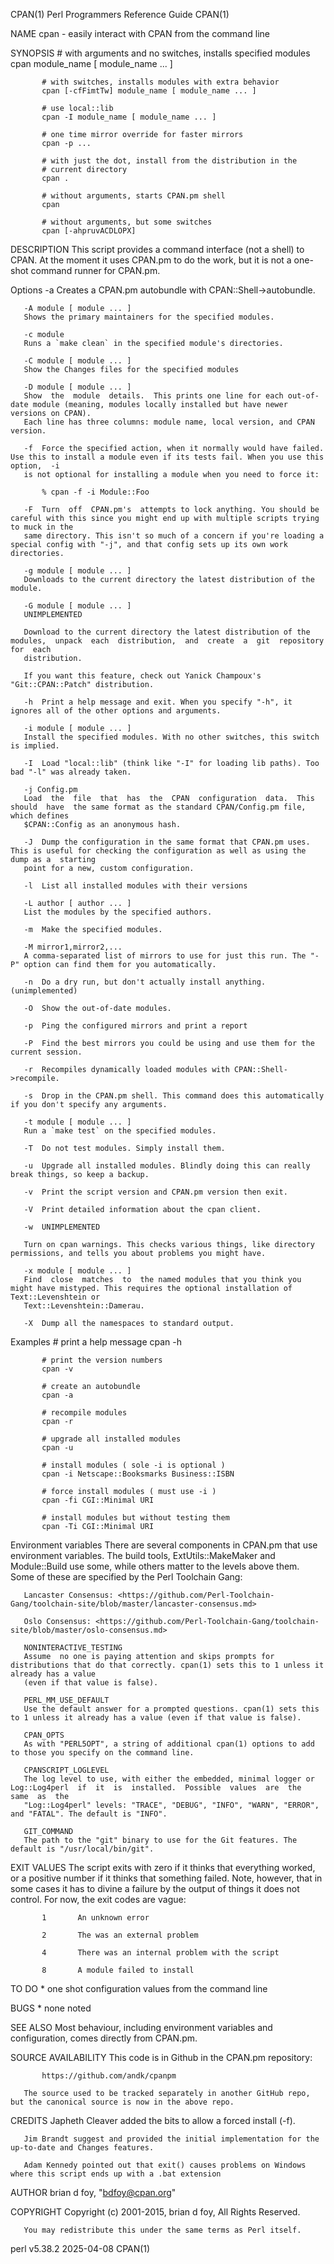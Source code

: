 CPAN(1)							       Perl Programmers Reference Guide							       CPAN(1)

NAME
       cpan - easily interact with CPAN from the command line

SYNOPSIS
	       # with arguments and no switches, installs specified modules
	       cpan module_name [ module_name ... ]

	       # with switches, installs modules with extra behavior
	       cpan [-cfFimtTw] module_name [ module_name ... ]

	       # use local::lib
	       cpan -I module_name [ module_name ... ]

	       # one time mirror override for faster mirrors
	       cpan -p ...

	       # with just the dot, install from the distribution in the
	       # current directory
	       cpan .

	       # without arguments, starts CPAN.pm shell
	       cpan

	       # without arguments, but some switches
	       cpan [-ahpruvACDLOPX]

DESCRIPTION
       This script provides a command interface (not a shell) to CPAN. At the moment it uses CPAN.pm to do the work, but it is not a one-shot command runner
       for CPAN.pm.

   Options
       -a  Creates a CPAN.pm autobundle with CPAN::Shell->autobundle.

       -A module [ module ... ]
	   Shows the primary maintainers for the specified modules.

       -c module
	   Runs a `make clean` in the specified module's directories.

       -C module [ module ... ]
	   Show the Changes files for the specified modules

       -D module [ module ... ]
	   Show	 the  module  details.	This prints one line for each out-of-date module (meaning, modules locally installed but have newer versions on CPAN).
	   Each line has three columns: module name, local version, and CPAN version.

       -f  Force the specified action, when it normally would have failed. Use this to install a module even if its tests fail. When you use this  option,  -i
	   is not optional for installing a module when you need to force it:

		   % cpan -f -i Module::Foo

       -F  Turn	 off  CPAN.pm's	 attempts to lock anything. You should be careful with this since you might end up with multiple scripts trying to muck in the
	   same directory. This isn't so much of a concern if you're loading a special config with "-j", and that config sets up its own work directories.

       -g module [ module ... ]
	   Downloads to the current directory the latest distribution of the module.

       -G module [ module ... ]
	   UNIMPLEMENTED

	   Download to the current directory the latest distribution of the  modules,  unpack  each  distribution,  and	 create	 a  git	 repository  for  each
	   distribution.

	   If you want this feature, check out Yanick Champoux's "Git::CPAN::Patch" distribution.

       -h  Print a help message and exit. When you specify "-h", it ignores all of the other options and arguments.

       -i module [ module ... ]
	   Install the specified modules. With no other switches, this switch is implied.

       -I  Load "local::lib" (think like "-I" for loading lib paths). Too bad "-l" was already taken.

       -j Config.pm
	   Load	 the  file  that  has  the  CPAN  configuration	 data.	This  should  have  the same format as the standard CPAN/Config.pm file, which defines
	   $CPAN::Config as an anonymous hash.

       -J  Dump the configuration in the same format that CPAN.pm uses. This is useful for checking the configuration as well as using the dump as a  starting
	   point for a new, custom configuration.

       -l  List all installed modules with their versions

       -L author [ author ... ]
	   List the modules by the specified authors.

       -m  Make the specified modules.

       -M mirror1,mirror2,...
	   A comma-separated list of mirrors to use for just this run. The "-P" option can find them for you automatically.

       -n  Do a dry run, but don't actually install anything. (unimplemented)

       -O  Show the out-of-date modules.

       -p  Ping the configured mirrors and print a report

       -P  Find the best mirrors you could be using and use them for the current session.

       -r  Recompiles dynamically loaded modules with CPAN::Shell->recompile.

       -s  Drop in the CPAN.pm shell. This command does this automatically if you don't specify any arguments.

       -t module [ module ... ]
	   Run a `make test` on the specified modules.

       -T  Do not test modules. Simply install them.

       -u  Upgrade all installed modules. Blindly doing this can really break things, so keep a backup.

       -v  Print the script version and CPAN.pm version then exit.

       -V  Print detailed information about the cpan client.

       -w  UNIMPLEMENTED

	   Turn on cpan warnings. This checks various things, like directory permissions, and tells you about problems you might have.

       -x module [ module ... ]
	   Find	 close	matches	 to  the named modules that you think you might have mistyped. This requires the optional installation of Text::Levenshtein or
	   Text::Levenshtein::Damerau.

       -X  Dump all the namespaces to standard output.

   Examples
	       # print a help message
	       cpan -h

	       # print the version numbers
	       cpan -v

	       # create an autobundle
	       cpan -a

	       # recompile modules
	       cpan -r

	       # upgrade all installed modules
	       cpan -u

	       # install modules ( sole -i is optional )
	       cpan -i Netscape::Booksmarks Business::ISBN

	       # force install modules ( must use -i )
	       cpan -fi CGI::Minimal URI

	       # install modules but without testing them
	       cpan -Ti CGI::Minimal URI

   Environment variables
       There are several components in CPAN.pm that use environment variables.	The build tools, ExtUtils::MakeMaker and Module::Build use some, while	others
       matter to the levels above them. Some of these are specified by the Perl Toolchain Gang:

       Lancaster Consensus: <https://github.com/Perl-Toolchain-Gang/toolchain-site/blob/master/lancaster-consensus.md>

       Oslo Consensus: <https://github.com/Perl-Toolchain-Gang/toolchain-site/blob/master/oslo-consensus.md>

       NONINTERACTIVE_TESTING
	   Assume  no one is paying attention and skips prompts for distributions that do that correctly. cpan(1) sets this to 1 unless it already has a value
	   (even if that value is false).

       PERL_MM_USE_DEFAULT
	   Use the default answer for a prompted questions. cpan(1) sets this to 1 unless it already has a value (even if that value is false).

       CPAN_OPTS
	   As with "PERL5OPT", a string of additional cpan(1) options to add to those you specify on the command line.

       CPANSCRIPT_LOGLEVEL
	   The log level to use, with either the embedded, minimal logger or  Log::Log4perl  if	 it  is	 installed.  Possible  values  are  the	 same  as  the
	   "Log::Log4perl" levels: "TRACE", "DEBUG", "INFO", "WARN", "ERROR", and "FATAL". The default is "INFO".

       GIT_COMMAND
	   The path to the "git" binary to use for the Git features. The default is "/usr/local/bin/git".

EXIT VALUES
       The  script  exits  with zero if it thinks that everything worked, or a positive number if it thinks that something failed. Note, however, that in some
       cases it has to divine a failure by the output of things it does not control. For now, the exit codes are vague:

	       1       An unknown error

	       2       The was an external problem

	       4       There was an internal problem with the script

	       8       A module failed to install

TO DO
       * one shot configuration values from the command line

BUGS
       * none noted

SEE ALSO
       Most behaviour, including environment variables and configuration, comes directly from CPAN.pm.

SOURCE AVAILABILITY
       This code is in Github in the CPAN.pm repository:

	       https://github.com/andk/cpanpm

       The source used to be tracked separately in another GitHub repo, but the canonical source is now in the above repo.

CREDITS
       Japheth Cleaver added the bits to allow a forced install (-f).

       Jim Brandt suggest and provided the initial implementation for the up-to-date and Changes features.

       Adam Kennedy pointed out that exit() causes problems on Windows where this script ends up with a .bat extension

AUTHOR
       brian d foy, "<bdfoy@cpan.org>"

COPYRIGHT
       Copyright (c) 2001-2015, brian d foy, All Rights Reserved.

       You may redistribute this under the same terms as Perl itself.

perl v5.38.2								  2025-04-08								       CPAN(1)
